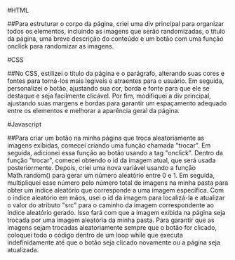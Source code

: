 #HTML

##Para estruturar o corpo da página, criei uma div principal para organizar todos os elementos, incluindo as imagens que serão randomizadas, o título da página, uma breve descrição do conteúdo e um botão com uma função onclick para randomizar as imagens.

#CSS

##No CSS, estilizei o título da página e o parágrafo, alterando suas cores e fontes para torná-los mais legíveis e atraentes para o usuário. Em seguida, personalizei o botão, ajustando sua cor, borda e fonte para que ele se destaque e seja facilmente clicável. Por fim, modifiquei a div principal, ajustando suas margens e bordas para garantir um espaçamento adequado entre os elementos e melhorar a aparência geral da página.

#Javascript

##Para criar um botão na minha página que troca aleatoriamente as imagens exibidas, comecei criando uma função chamada "trocar". Em seguida, adicionei essa função ao botão usando a tag "onclick".
Dentro da função "trocar", comecei obtendo o id da imagem atual, que será usada posteriormente. Depois, criei uma nova variável usando a função Math.random() para gerar um número aleatório entre 0 e 1. Em seguida, multipliquei esse número pelo número total de imagens na minha pasta para obter um índice aleatório que corresponde a uma imagem específica.
Com o índice aleatório em mãos, usei o id da imagem para localizá-la e atualizar o valor do atributo "src" para o caminho da imagem correspondente ao índice aleatório gerado. Isso fará com que a imagem exibida na página seja trocada por uma imagem aleatória da minha pasta.
Para garantir que as imagens sejam trocadas aleatoriamente sempre que o botão for clicado, coloquei todo o código dentro de um loop while que executa indefinidamente até que o botão seja clicado novamente ou a página seja atualizada.


